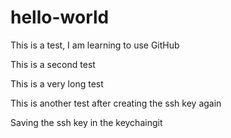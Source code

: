 # hello-world

This is a test, I am learning to use GitHub

This is a second test

This is a very long test

This is another test after creating the ssh key again

Saving the ssh key in the keychaingit 